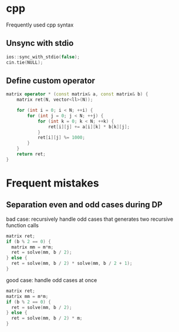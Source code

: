 # cpp

Frequently used cpp syntax

## Unsync with stdio

```cpp
ios::sync_with_stdio(false);
cin.tie(NULL);
```

## Define custom operator

```cpp
matrix operator * (const matrix& a, const matrix& b) {
	matrix ret(N, vector<ll>(N));

	for (int i = 0; i < N; ++i) {
		for (int j = 0; j < N; ++j) {
			for (int k = 0; k < N; ++k) {
				ret[i][j] += a[i][k] * b[k][j];
			}
			ret[i][j] %= 1000;
		}
	}
	return ret;
}
```

# Frequent mistakes

## Separation even and odd cases during DP

bad case: recursively handle odd cases that generates two recursive function calls

```cpp
matrix ret;
if (b % 2 == 0) {
  matrix mm = m*m;
  ret = solve(mm, b / 2);
} else {
  ret = solve(mm, b / 2) * solve(mm, b / 2 + 1);
}
```

good case: handle odd cases at once

```cpp
matrix ret;
matrix mm = m*m;
if (b % 2 == 0) {
  ret = solve(mm, b / 2);
} else {
  ret = solve(mm, b / 2) * m;
}
```
